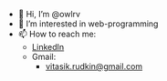 - 👋 Hi, I’m @owlrv
- 👀 I’m interested in web-programming
- 📫 How to reach me:
  + [LinkedIn](https://www.linkedin.com/in/vitalii-rudkin/)
  + Gmail: 
    + vitasik.rudkin@gmail.com

<!---
Goseler/Goseler is a ✨ special ✨ repository because its `README.md` (this file) appears on your GitHub profile.
You can click the Preview link to take a look at your changes.
--->
